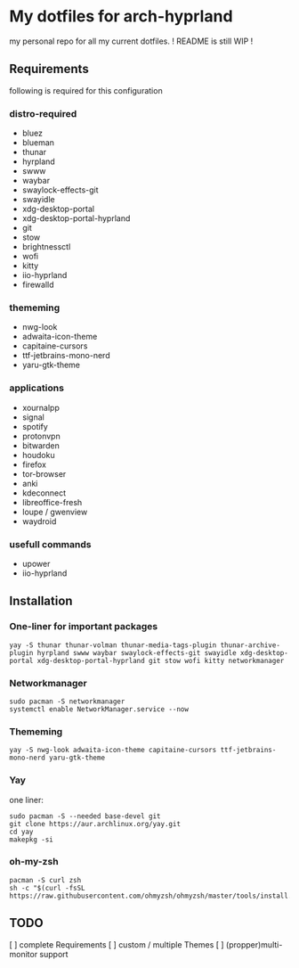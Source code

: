 # My dotfiles for arch-hyprland

my personal repo for all my current dotfiles.
! README is still WIP !

## Requirements

following is required for this configuration

### distro-required
- bluez
- blueman
- thunar
- hyrpland
- swww
- waybar
- swaylock-effects-git
- swayidle
- xdg-desktop-portal
- xdg-desktop-portal-hyprland
- git
- stow
- brightnessctl
- wofi
- kitty
- iio-hyprland
- firewalld

### thememing
- nwg-look
- adwaita-icon-theme
- capitaine-cursors
- ttf-jetbrains-mono-nerd
- yaru-gtk-theme

### applications
- xournalpp
- signal
- spotify
- protonvpn
- bitwarden
- houdoku
- firefox
- tor-browser
- anki
- kdeconnect
- libreoffice-fresh
- loupe / gwenview
- waydroid

### usefull commands
- upower
- iio-hyprland

## Installation

### One-liner for important packages
```
yay -S thunar thunar-volman thunar-media-tags-plugin thunar-archive-plugin hyrpland swww waybar swaylock-effects-git swayidle xdg-desktop-portal xdg-desktop-portal-hyprland git stow wofi kitty networkmanager

```

### Networkmanager
```
sudo pacman -S networkmanager
systemctl enable NetworkManager.service --now
```

### Thememing
```
yay -S nwg-look adwaita-icon-theme capitaine-cursors ttf-jetbrains-mono-nerd yaru-gtk-theme
```
### Yay
one liner:
```
sudo pacman -S --needed base-devel git
git clone https://aur.archlinux.org/yay.git
cd yay
makepkg -si
```

### oh-my-zsh
```
pacman -S curl zsh
sh -c "$(curl -fsSL https://raw.githubusercontent.com/ohmyzsh/ohmyzsh/master/tools/install.sh)"
```

###

## TODO
[ ] complete Requirements
[ ] custom / multiple Themes
[ ] (propper)multi-monitor support
